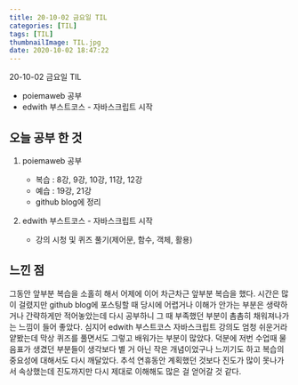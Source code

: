 ```yaml
---
title: 20-10-02 금요일 TIL
categories: [TIL]
tags: [TIL]
thumbnailImage: TIL.jpg
date: 2020-10-02 18:47:22
---
```


<!-- more -->
20-10-02 금요일 TIL
- poiemaweb 공부
- edwith 부스트코스 - 자바스크립트 시작
<!-- excerpt -->

## 오늘 공부 한 것

1. poiemaweb 공부
    - 복습 : 8강, 9강, 10강, 11강, 12강
    - 예습 : 19강, 21강
    - github blog에 정리

2. edwith 부스트코스 - 자바스크립트 시작
    - 강의 시청 및 퀴즈 풀기(제어문, 함수, 객체, 활용)

## 느낀 점

그동안 앞부분 복습을 소홀히 해서 어제에 이어 차근차근 앞부분 복습을 했다. 시간은 많이 걸렸지만 github blog에 포스팅할 때 당시에 어렵거나 이해가 안가는 부분은 생략하거나 간략하게만 적어놓았는데 다시 공부하니 그 때 부족했던 부분이 촘촘히 채워져나가는 느낌이 들어 좋았다. 심지어 edwith 부스트코스 자바스크립트 강의도 엄청 쉬운거라 얕봤는데 막상 퀴즈를 풀면서도 그렇고 배워가는 부분이 많았다. 덕분에 저번 수업때 물음표가 생겼던 부분들이 생각보다 별 거 아닌 작은 개념이었구나 느끼기도 하고 복습의 중요성에 대해서도 다시 깨달았다. 추석 연휴동안 계획했던 것보다 진도가 많이 못나가서 속상했는데 진도까지만 다시 제대로 이해해도 많은 걸 얻어갈 것 같다.